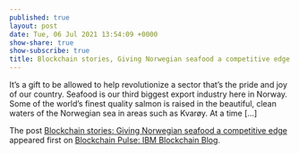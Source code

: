 ```yaml
---
published: true
layout: post
date: Tue, 06 Jul 2021 13:54:09 +0000
show-share: true
show-subscribe: true
title: Blockchain stories, Giving Norwegian seafood a competitive edge
---
```

<p>It’s a gift to be allowed to help revolutionize a sector that’s the pride and joy of our country. Seafood is our third biggest export industry here in Norway. Some of the world’s finest quality salmon is raised in the beautiful, clean waters of the Norwegian sea in areas such as Kvarøy. At a time [&#8230;]</p>
<p>The post <a rel="nofollow" href="https://www.ibm.com/blogs/blockchain/2021/07/blockchain-stories-giving-norwegian-seafood-a-competitive-edge/">Blockchain stories: Giving Norwegian seafood a competitive edge</a> appeared first on <a rel="nofollow" href="https://www.ibm.com/blogs/blockchain">Blockchain Pulse: IBM Blockchain Blog</a>.</p>
